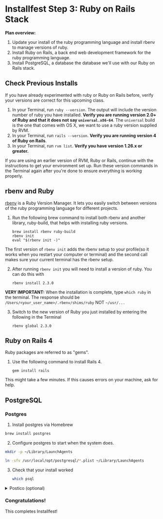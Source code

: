 # Installfest Step 3: Ruby on Rails Stack

**Plan overview:**

1. Update your install of the ruby programming language and install rbenv to manage versions of ruby.
2. Install Ruby on Rails, a back end web development framework for the ruby programming language.
3. Install PostgreSQL, a database the database we'll use with our Ruby on Rails stack.

## Check Previous Installs

If you have already experimented with ruby or Ruby on Rails before, verify your versions are correct for this upcoming class.

1. In your Terminal, run `ruby --version`.  The output will include the version number of ruby you have installed. **Verify you are running version 2.0+ of Ruby and that it does not say `universal.x86-64`**.  The `universal` build is the one that comes with OS X, we want to use a ruby version supplied by RVM.
2. In your Terminal, run `rails --version`. **Verify you are running version 4 of Ruby on Rails**.
3. In your Terminal, run `rvm list`.  **Verify you have version 1.26.x or greater.**

If you are using an earlier version of RVM, Ruby or Rails, continue with the instructions to get your environment set up. Run these version commands in the Terminal again after you're done to ensure everything is working properly.


## rbenv and Ruby

<a href="https://github.com/rbenv/rbenv" target="_new">rbenv</a> is a Ruby Version Manager. It lets you easily switch between versions of the ruby programming language for different projects.

1. Run the following brew command to install both rbenv and another library, ruby-build, that helps with installing ruby versions. 

    ```
    brew install rbenv ruby-build
    rbenv init 
    eval "$(rbenv init -)"
    ```
The first version of ``rbenv init`` adds the rbenv setup to your profile(so it works when you restart your computer or terminal) and the second call makes sure your current terminal has the rbenv setup.


2. After running ``rbenv init`` you will need to install a version of ruby. You can do this with 

    ```
    rbenv install 2.3.0    
    ```

**VERY IMPORTANT:**  When the installation is complete, type `which ruby` in the terminal. The response should be 
`/Users/<your_user_name>/.rbenv/shims/ruby` NOT `~/usr/...`

3. Switch to the new version of Ruby you just installed by entering the following in the Terminal

    ```
    rbenv global 2.3.0    
    ```

## Ruby on Rails 4

Ruby packages are referred to as "gems". 

1. Use the following command to install Rails 4.
    
    ```
    gem install rails
    ```

This might take a few minutes. 
If this causes errors on your machine, ask for help.


## PostgreSQL 

### Postgres

1. Install postgres via Homebrew
  ```bash
  brew install postgres
  ```

2. Configure postgres to start when the system does.

  ```bash
  mkdir -p ~/Library/LaunchAgents

  ln -sfv /usr/local/opt/postgresql/*.plist ~/Library/LaunchAgents
  ```

3. Check that your install worked

    ```bash
    which psql
    ```

<details>
<summary>Postico (optional)</summary>
### Postico

Postico is a GUI tool to view the contents of your Postgres database. 

1. Go to <a href="https://eggerapps.at/postico/" target="_new">eggerapps.at/postico/</a> and download the free version.
2. Install it by unzipping the downloaded zip and then dragging `Postico.app` into your `Applications` directory.

</details>


### Congratulations!
This completes Installfest!

